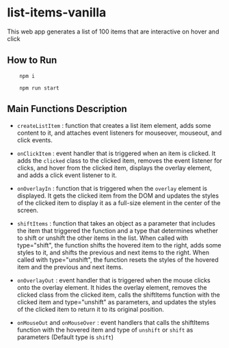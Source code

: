 # list-items-vanilla
This web app generates a list of 100 items that are interactive on hover and click

## How to Run

``` 
    npm i

    npm run start
```

## Main Functions Description

- `createListItem` : function that creates a list item element, adds some content to it, and attaches event listeners for mouseover, mouseout, and click events.
  
- `onClickItem` : event handler that is triggered when an item is clicked. It adds the `clicked` class to the clicked item, removes the event listener for clicks, and hover from the clicked item, displays the overlay element, and adds a click event listener to it.
  
- `onOverlayIn` : function that is triggered when the `overlay` element is displayed. It gets the clicked item from the DOM and updates the styles of the clicked item to display it as a full-size element in the center of the screen.
  
- `shiftItems` : function that takes an object as a parameter that includes the item that triggered the function and a type that determines whether to shift or unshift the other items in the list. When called with type="shift", the function shifts the hovered item to the right, adds some styles to it, and shifts the previous and next items to the right. When called with type="unshift", the function resets the styles of the hovered item and the previous and next items.
  
- `onOverlayOut` : event handler that is triggered when the mouse clicks onto the overlay element. It hides the overlay element, removes the clicked class from the clicked item, calls the shiftItems function with the clicked item and type="unshift" as parameters, and updates the styles of the clicked item to return it to its original position.

- `onMouseOut` and `onMouseOver` : event handlers that calls the shiftItems function with the hovered item and type of `unshift` or `shift` as parameters (Default type is `shift`)